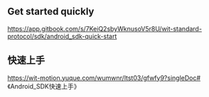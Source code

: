 
## Get started quickly

https://app.gitbook.com/s/7KeiQ2sbyWknusoV5r8U/wit-standard-protocol/sdk/android_sdk-quick-start

## 快速上手

https://wit-motion.yuque.com/wumwnr/ltst03/gfwfy9?singleDoc# 《Android_SDK快速上手》
